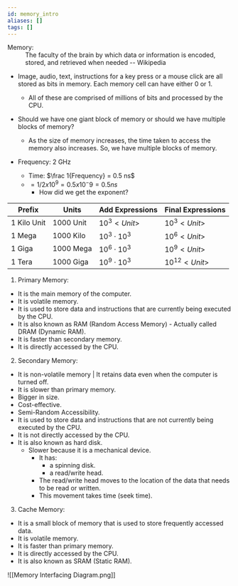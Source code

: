 ```yaml
---
id: memory_intro
aliases: []
tags: []
---
```


<dl>
    <dt>Memory:</dt>
    <dd>The faculty of the brain by which data or information is encoded, stored, and retrieved when needed -- Wikipedia</dd>
</dl>

- Image, audio, text, instructions for a key press or a mouse click are all stored as bits in memory. Each memory cell can have either 0 or 1.
    - All of these are comprised of millions of bits and processed by the CPU.

- Should we have one giant block of memory or should we have multiple blocks of memory?
    - As the size of memory increases, the time taken to access the memory also increases. So, we have multiple blocks of memory.

- Frequency: 2 GHz
    - Time: $\frac 1{Frequency} = 0.5 ns$
    - $= 1/2x10^9 = 0.5x10^-9 = 0.5 ns$
        - How did we get the exponent?

| Prefix | Units | Add Expressions  | Final Expressions         |
|--------|-------|------------------|----------------------------|
| 1 Kilo Unit    | 1000 Unit        | $10^3 <Unit>$ | $10^3 <Unit>$  |
| 1 Mega <Unit>  | 1000 Kilo <Unit> | $10^3 \cdot 10^3$ | $10^6 <Unit>$  |
| 1 Giga <Unit>  | 1000 Mega <Unit> | $10^6 \cdot 10^3$ | $10^9 <Unit>$  |
| 1 Tera <Unit>  | 1000 Giga <Unit> | $10^9 \cdot 10^3$ | $10^{12} <Unit>$ |

1. Primary Memory:
- It is the main memory of the computer.
- It is volatile memory.
- It is used to store data and instructions that are currently being executed by the CPU.
- It is also known as RAM (Random Access Memory) - Actually called DRAM (Dynamic RAM).
- It is faster than secondary memory.
- It is directly accessed by the CPU.

2. Secondary Memory:
- It is non-volatile memory | It retains data even when the computer is turned off.
- It is slower than primary memory.
- Bigger in size.
- Cost-effective.
- Semi-Random Accessibility.
- It is used to store data and instructions that are not currently being executed by the CPU.
- It is not directly accessed by the CPU.
- It is also known as hard disk.
    - Slower because it is a mechanical device.
        - It has:
            - a spinning disk.
            - a read/write head.
        - The read/write head moves to the location of the data that needs to be read or written.
        - This movement takes time (seek time).

3. Cache Memory:
- It is a small block of memory that is used to store frequently accessed data.
- It is volatile memory.
- It is faster than primary memory.
- It is directly accessed by the CPU.
- It is also known as SRAM (Static RAM).

![[Memory Interfacing Diagram.png]]
